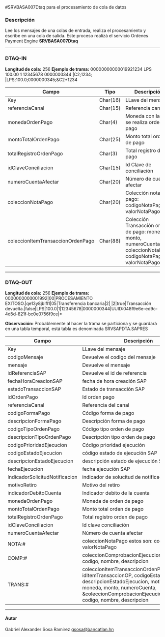 #SRVBASA007Dtaq para el procesamiento de cola de datos 

### Descripción
Lee los mensajes de una colas de entrada, realiza el procesamiento y escribe en una cola de salida.
Este proceso realizá el servicio Ordenes Payment Engine  **SRVBASA007Dtaq**

------------

### DTAQ-IN
**Longitud de cola:** 256
**Ejemplo de trama:** 00000000000019921234           LPS 100.00                   1  12345678       0000000344          |C2;1234; |LPS;100.0;0000000345;&C2*1234

| Campo| Tipo | Descripción |
| ----- | ---- | ---- |
| Key| Char(16) | LLave del mensaje |
| referenciaCanal | Char(15) | Referencia canal |
| monedaOrdenPago | Char(4) | Moneda con la que se realiza orden de pago |
| montoTotalOrdenPago | Char(25) | Monto total orden de pago |
| totalRegistroOrdenPago | Char(3) | Total registro de pago |
| idClaveConciliacion | Char(15) | Id Clave de conciliación |
| numeroCuentaAfectar | Char(20) | Número de cuenta afectar |
| coleccionNotaPago | Char(20) | Colección nota de pago: codigoNotaPago, valorNotaPago |
| coleccionItemTransaccionOrdenPago | Char(88) | Colección Transacción orden de pago:  moneda, monto, numeroCuenta, coleccionNotaPago: codigoNotaPago, valorNotaPago|

------------

### DTAQ-OUT
**Longitud de cola:** 256
**Ejemplo de trama:** 0000000000001992|00|PROCESAMIENTO EXITOSO.|qe13y8jbifl1|05|Transferencia bancaria|2| |2|true|Transacción devuelta.|false|LPS|100.0|1|12345678|0000000344|UUID:048f9e6e-ed9c-4d5d-821f-bc0e0756f9ce|*

**Observación:** Probablemente al hacer la trama se particiona y se guardará en una tabla temporal, está tabla es denominada SRVSAPDTA.SAPRES

| Campo| Descripción |
| ----- | ---- |
| Key | LLave del mensaje |
|  codigoMensaje  | Devuelve el codigo del mensaje|
|  mensaje | Devuelve el mensaje |
|  idReferenciaSAP | Devuelve el id de referencia |
|  fechaHoraCreacionSAP | fecha de hora creación SAP |
|  estadoTransaccionSAP | Estado de transacción SAP |
|  idOrdenPago | Id orden pago |
|  referenciaCanal | Referencia del canal  |
|  codigoFormaPago | Código forma de pago |
|  descripcionFormaPago | Descripción forma de pago |
|  codigoTipoOrdenPago | Código tipo orden de pago |
|  descripcionTipoOrdenPago | Descripción tipo orden de pago |
|  codigoPrioridadEjecucion | Código prioridad ejecución |
|  codigoEstadoEjecucion | código estado de ejecución SAP |
|  descripcionEstadoEjecucion | descripción estado de ejecución SAP |
|  fechaEjecucion | fecha ejecución SAP |
|  IndicadorSolicitudNotificacion | indicador de solucitud de notificación |
|  motivoRetiro | Motivo del retiro |
|  indicadorDebitoCuenta | Indicador debito de la cuenta |
|  monedaOrdenPago | Moneda de orden de pago |
|  montoTotalOrdenPago | Monto total orden de pago |
|  totalRegistroOrdenPago | Total registro orden de pago |
|  idClaveConciliacion | Id clave conciliación |
|  numeroCuentaAfectar | Número de cuenta afectar |
|  NOTA:# |  coleccionNotaPago estos son: codigoNotaPago, valorNotaPago |
|  COMP:# |  coleccionComprobacionEjecucionFallida: codigo, nombre, descripcion |
|  TRANS:# | coleccionItemTransaccionOrdenPagoRespuesta: idItemTransaccionOP, codigoEstadoEjecucion, descripcionEstadoEjecucion,  motivoRetiro, moneda, monto, numeroCuenta,  &coleccionComprobacionEjecucionFallida#: codigo, nombre, descripcion |


------------
#### Autor
Gabriel Alexander Sosa Ramirez gsosa@bancatlan.hn